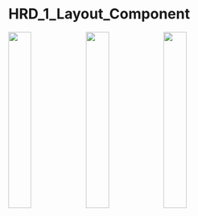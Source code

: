 # HRD_1_Layout_Component
<img align="left" src="https://user-images.githubusercontent.com/30012769/80897936-2e1bbf00-8d28-11ea-9450-24c095ee91f3.png" width="30%">
<img align="left" src="https://user-images.githubusercontent.com/30012769/80897938-2fe58280-8d28-11ea-98f2-c9edd7474ded.png" width="30%">
<img align="left" src="https://user-images.githubusercontent.com/30012769/80897939-307e1900-8d28-11ea-95f6-a1da3183b2cb.png" width="30%">
